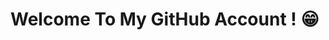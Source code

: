 <h1>Welcome To My GitHub Account ! 😁</h1>

<!--
<h1> Howdy &lt; Devs/ &gt;! Welcome To My GitHub ! <img src="https://raw.githubusercontent.com/MartinHeinz/MartinHeinz/master/wave.gif" width="30px"> </h1>
<p align="center">
</p>

<div size="20px"> Hi! My name is Himasha. Thank You for taking the time to view my GitHub Profile :smile: 
</div>
<h2> About Me <img src="https://i.giphy.com/media/v1.Y2lkPTc5MGI3NjExM3puZGF4cnh3b2F3amNwZHhnMmU3NjUwemlsNWVpeDh1ZDVqMTVubyZlcD12MV9pbnRlcm5hbF9naWZfYnlfaWQmY3Q9cw/HEPwfdu6T6svpPE1eN/giphy.gif" width="100px"></h2>
<img width="55%" align="right" alt="Github" src="https://raw.githubusercontent.com/onimur/.github/master/.resources/git-header.svg">
<ul>
<li>
<p>🌱 I’m currently learning PHP Laravel and Java Springboot</p>
</li>
<li>
<p>💬 Ask me about Sql, Java, React, JavaScript and Typescript</p>
</li>
<li>
<p>👉 Follow me on Medium, LinkedIn and GitHub</p>
</li>
<li>
<p>⚡ Fun fact: <br/>
  Programmer's nightmare: "Unexpected '}' on line 32" ☠️</p>
</li>
</ul>
<h2> Skills <img src="https://i.giphy.com/media/v1.Y2lkPTc5MGI3NjExeTZiM255Zzhkb2xzaHVobHlteXo3aDkxd2Y0N2sxY21xeWQ2d28xdCZlcD12MV9pbnRlcm5hbF9naWZfYnlfaWQmY3Q9cw/CAIgh8LKFbIciGx5Qe/giphy.gif" width="100px"></h2>
<a href="#"> <img width="32px" src="https://raw.githubusercontent.com/rahulbanerjee26/githubAboutMeGenerator/main/icons/html.svg"> </a>
<a href="#"> <img width="32px" src="https://raw.githubusercontent.com/rahulbanerjee26/githubAboutMeGenerator/main/icons/reactjs.svg"> </a>
<a href="#"> <img width="32px" src="https://raw.githubusercontent.com/rahulbanerjee26/githubAboutMeGenerator/main/icons/javascript.svg"> </a>
<a href="#"> <img width="32px" src="https://raw.githubusercontent.com/rahulbanerjee26/githubAboutMeGenerator/main/icons/java.svg"> </a>
<a href="#"> <img width="32px" src="https://raw.githubusercontent.com/rahulbanerjee26/githubAboutMeGenerator/main/icons/typescript.svg"> </a>
<a href="#"> <img width="32px" src="https://raw.githubusercontent.com/rahulbanerjee26/githubAboutMeGenerator/main/icons/css.svg"> </a>
<a href="#"> <img width="32px" src="https://raw.githubusercontent.com/rahulbanerjee26/githubAboutMeGenerator/main/icons/mysql.svg"> </a>
<a href="#"> <img width="32px" src="https://raw.githubusercontent.com/rahulbanerjee26/githubAboutMeGenerator/main/icons/mongodb.svg"> </a>
<a href="#"> <img width="32px" src="https://raw.githubusercontent.com/rahulbanerjee26/githubAboutMeGenerator/main/icons/spring.svg"> </a>
<a href="#"> <img width="32px" src="https://raw.githubusercontent.com/rahulbanerjee26/githubAboutMeGenerator/main/icons/bootstrap.svg"> </a>
<a href="#"> <img width="32px" src="https://raw.githubusercontent.com/rahulbanerjee26/githubAboutMeGenerator/main/icons/angularjs.svg"> </a>
<a href="#"> <img width="32px" src="https://raw.githubusercontent.com/rahulbanerjee26/githubAboutMeGenerator/main/icons/nodejs.svg"> </a>
<a href="#"> <img width="32px" src="https://raw.githubusercontent.com/rahulbanerjee26/githubAboutMeGenerator/main/icons/redux.svg"> </a>
<a href="#"> <img width="32px" src="https://raw.githubusercontent.com/rahulbanerjee26/githubAboutMeGenerator/main/icons/git.svg"> </a>
<a href="#"> <img width="32px" src="https://raw.githubusercontent.com/rahulbanerjee26/githubAboutMeGenerator/main/icons/postman.svg"> </a>
<a href="#"> <img width="32px" src="https://raw.githubusercontent.com/rahulbanerjee26/githubAboutMeGenerator/main/icons/php.svg"> </a>
<a href="#"> <img width="32px" src="https://raw.githubusercontent.com/rahulbanerjee26/githubAboutMeGenerator/main/icons/azure.svg"> </a>
<a href="#"> <img width="32px" src="https://raw.githubusercontent.com/rahulbanerjee26/githubAboutMeGenerator/main/icons/laravel.svg"> </a>
<br>
<h2> Connect with me <img src="https://i.giphy.com/media/v1.Y2lkPTc5MGI3NjExZGtiM3Q1em5nZ2N0bjByMnl0YXhwN2p0azdndmNvMjA4eWY0dzExMCZlcD12MV9pbnRlcm5hbF9naWZfYnlfaWQmY3Q9cw/hu9xj9UtxpoY3oytsh/giphy.gif" width="80px"></h2>
<a href="https://www.linkedin.com/in/himashawije"> <img width="30px" src="https://raw.githubusercontent.com/rahulbanerjee26/githubAboutMeGenerator/main/icons/linked-in-alt.svg"> </a> 
<a href="https://medium.com/@himashawije"> <img width="30px" src="https://uxwing.com/wp-content/themes/uxwing/download/brands-and-social-media/medium-white-icon.png"> </a> 
<a href="https://www.github.com/HimashaWijewickrama"> <img width="30px" src="https://raw.githubusercontent.com/rahulbanerjee26/githubAboutMeGenerator/main/icons/github.svg"> </a>
<br>
<br>
<br>
<hr>
-->












<!--
<table><thead><tr><th><img src="https://github-readme-stats.vercel.app/api?username=HimashaWijewickrama&amp;show_icons=true&amp;theme=dark" alt="Himasha's github stats"></th><th><img src="https://github-readme-streak-stats.herokuapp.com/?user=HimashaWijewickrama&amp;theme=dark" alt="Himasha's GitHub Streak"></th></tr></thead><tbody><tr><td><img src="https://github-readme-stats.vercel.app/api/top-langs/?username=HimashaWijewickrama&amp;theme=dark" alt="Top Langs"></td><td><img src="https://github-readme-stats.vercel.app/api?username=HimashaWijewickrama&amp;show_icons=true&amp;locale=en&amp;count_private=true&amp;hide_rank=true&amp;custom_title=My%20GitHub%20Stats&amp;disable_animations=true&amp;theme=dark" alt="Github Stars"></td></tr></tbody></table>
-->

